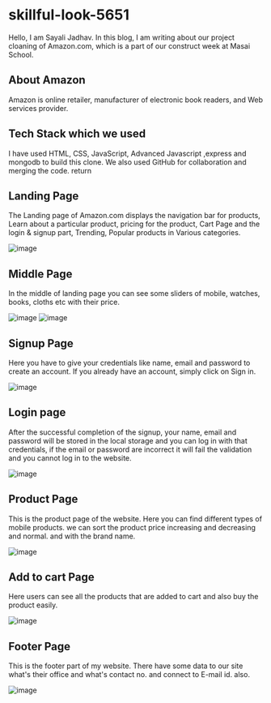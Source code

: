 
# skillful-look-5651

Hello, I am Sayali Jadhav. In this blog, I am writing about our project cloaning of Amazon.com, which is a part of our construct week at Masai School.


## About Amazon
Amazon is online retailer, manufacturer of electronic book readers, and Web services provider.

## Tech Stack which we used
 I have used HTML, CSS, JavaScript, Advanced Javascript ,express and mongodb to build this clone. We also used GitHub for collaboration and merging the code. return
 
## Landing Page
The Landing page of Amazon.com displays the navigation bar for products, Learn about a particular product, pricing for the product, Cart Page and the login & signup part, Trending, Popular products in Various categories.

![image](https://github.com/sayalip2316/skillful-look-5651-new/assets/119415321/a0dffc81-a655-46ae-9b67-45de5e0ca9cb)

## Middle Page
In the middle of landing page you can see some sliders of mobile, watches, books, cloths etc with their price.

![image](https://github.com/sayalip2316/skillful-look-5651-new/assets/119415321/f7e70a90-9223-4eac-b850-d7b134ce3a6f)
![image](https://github.com/sayalip2316/skillful-look-5651-new/assets/119415321/a998a699-6795-456d-b62d-0bebf056047c)


## Signup Page
Here you have to give your credentials like name, email and password to create an account. If you already have an account, simply click on Sign in.

![image](https://github.com/sayalip2316/skillful-look-5651-new/assets/119415321/9009d623-b80d-4709-b994-756001792929)

## Login page
After the successful completion of the signup, your name, email and password will be stored in the local storage and you can log in with that credentials, if the email or password are incorrect it will fail the validation and you cannot log in to the website.

![image](https://github.com/sayalip2316/skillful-look-5651-new/assets/119415321/f5167903-ea25-4cc0-a978-2750c7551849)

## Product Page
This is the product page of the website. Here you can find different types of mobile products. we can sort the product price increasing and decreasing and normal. and with the brand name.

![image](https://github.com/sayalip2316/skillful-look-5651-new/assets/119415321/3a27f0c1-4dfc-4005-8bff-dc0e0157cd00)

## Add to cart Page
Here users can see all the products that are added to cart and also buy the product easily.

![image](https://github.com/sayalip2316/skillful-look-5651-new/assets/119415321/fa5839e3-ca2c-403a-890e-54c4b9efeec4)

## Footer Page
This is the footer part of my website. There have some data to our site what's their office and what's contact no. and connect to E-mail id. also.

![image](https://github.com/sayalip2316/skillful-look-5651-new/assets/119415321/f4bf5898-351d-44ec-a0e0-4123e36a1f02)



